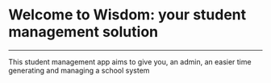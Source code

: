 # Welcome to Wisdom: your student management solution

---

This student management app aims to give you, an admin, an easier time generating and managing a school system
